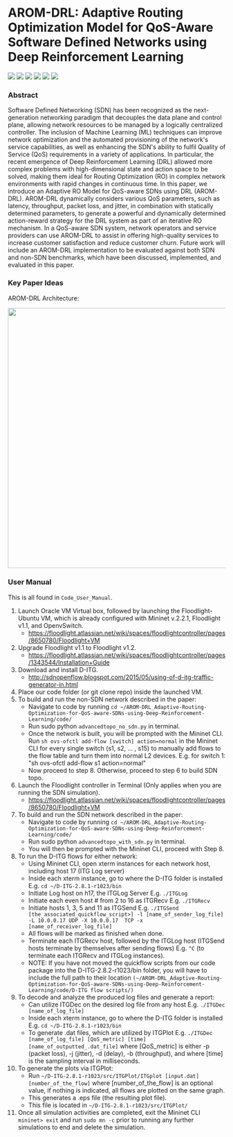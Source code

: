 # AROM-DRL: Adaptive Routing Optimization Model for QoS-Aware Software Defined Networks using Deep Reinforcement Learning

<p float="left">
 <img src="https://img.shields.io/badge/Floodlight-v1.2-brightgreen"/>
 <img src="https://img.shields.io/badge/Mininet-v2.2.1-blue"/>
 <img src="https://img.shields.io/badge/DITG-v2.8.1-orange"/>
 <img src="https://img.shields.io/badge/Python-v2.7.6-yellow"/>
 <img src="https://img.shields.io/badge/Java-v7-red"/>
 <img src="https://img.shields.io/badge/Ubuntu-v14.04-lightgrey"/>
</p>

### Abstract
Software Defined Networking (SDN) has been recognized as the next-generation networking paradigm that decouples the data plane and control plane, allowing network resources to be managed by a logically centralized controller. The inclusion of Machine Learning (ML) techniques can improve network optimization and the automated provisioning of the network's service capabilities, as well as enhancing the SDN's ability to fulfil Quality of Service (QoS) requirements in a variety of applications. In particular, the recent emergence of Deep Reinforcement Learning (DRL) allowed more complex problems with high-dimensional state and action space to be solved, making them ideal for Routing Optimization (RO) in complex network environments with rapid changes in continuous time. In this paper, we introduce an Adaptive RO Model for QoS-aware SDNs using DRL (AROM-DRL). AROM-DRL dynamically considers various QoS parameters, such as latency, throughput, packet loss, and jitter, in combination with statically determined parameters, to generate a powerful and dynamically determined action-reward strategy for the DRL system as part of an iterative RO mechanism. In a QoS-aware SDN system, network operators and service providers can use AROM-DRL to assist in offering high-quality services to increase customer satisfaction and reduce customer churn. Future work will include an AROM-DRL implementation to be evaluated against both SDN and non-SDN benchmarks, which have been discussed, implemented, and evaluated in this paper.

### Key Paper Ideas
AROM-DRL Architecture:
<p align="center">
  <img src="https://github.com/TareqTayeh/AROM-DRL_Adaptive-Routing-Optimization-for-QoS-aware-SDNs-using-Deep-Reinforcement-Learning/blob/master/figures/AROMDRL.png" width="600">
</p>


### User Manual
This is all found in `Code_User_Manual`.
1. Launch Oracle VM Virtual box, followed by launching the Floodlight-Ubuntu VM, which is already configured with Mininet v.2.2.1, Floodlight v1.1, and OpenvSwitch. 
    *  https://floodlight.atlassian.net/wiki/spaces/floodlightcontroller/pages/8650780/Floodlight+VM
2. Upgrade Floodlight v1.1 to Floodlight v1.2.
    * https://floodlight.atlassian.net/wiki/spaces/floodlightcontroller/pages/1343544/Installation+Guide
3. Download and install D-ITG.
    * http://sdnopenflow.blogspot.com/2015/05/using-of-d-itg-traffic-generator-in.html
4. Place our code folder (or git clone repo) inside the launched VM.
5. To build and run the non-SDN network described in the paper:
    * Navigate to code by running `cd ~/AROM-DRL_Adaptive-Routing-Optimization-for-QoS-aware-SDNs-using-Deep-Reinforcement-Learning/code/`
    * Run sudo python `advancedtopo_no_sdn.py` in terminal.
    * Once the network is built, you will be prompted with the Mininet CLI. Run `sh ovs-ofctl add-flow [switch] action=normal` in the Mininet CLI for every single switch (s1, s2, … , s15) to manually add flows to the flow table and turn them into normal L2 devices. E.g. for switch 1: "sh ovs-ofctl add-flow s1 action=normal"
    * Now proceed to step 8. Otherwise, proceed to step 6 to build SDN topo.
6. Launch the Floodlight controller in Terminal (Only applies when you are running the SDN simulation).
    * https://floodlight.atlassian.net/wiki/spaces/floodlightcontroller/pages/8650780/Floodlight+VM
7. To build and run the SDN network described in the paper:
    * Navigate to code by running `cd ~/AROM-DRL_Adaptive-Routing-Optimization-for-QoS-aware-SDNs-using-Deep-Reinforcement-Learning/code/`
    * Run sudo python `advancedtopo_with_sdn.py` in terminal.
    * You will then be prompted with the Mininet CLI, proceed with Step 8.
8. To run the D-ITG flows for either network:
    * Using Mininet CLI, open xterm instances for each network host, including host 17 (ITG Log server) 
    * Inside each xterm instance, go to where the D-ITG folder is installed E.g. `cd ~/D-ITG-2.8.1-r1023/bin` 
    * Initiate Log host on h17, the ITGLog Server E.g. `./ITGLog` 
    * Initiate each even host # from 2 to 16 as ITGRecv E.g. `./ITGRecv`
    * Initiate hosts 1, 3, 5 and 11 as ITGSend E.g. `./ITGSend [the_associated_quickflow_script>] -l [name_of_sender_log_file] -L 10.0.0.17 UDP -X 10.0.0.17  TCP -x [name_of_receiver_log_file]` 
    * All flows will be marked as finished when done. 
    * Terminate each ITGRecv host, followed by the ITGLog host (ITGSend hosts terminate by themselves after sending flows) E.g. `^C` (to terminate each ITGRecv and ITGLog instances). 
    * NOTE: If you have not moved the quickflow scripts from our code package into the D-ITG-2.8.2-r1023/bin folder, you will have to include the full path to their location `(~/AROM-DRL_Adaptive-Routing-Optimization-for-QoS-aware-SDNs-using-Deep-Reinforcement-Learning/code/D-ITG flow scripts/)`
9. To decode and analyze the produced log files and generate a report:
    * Can utilize ITGDec on the desired log file from any host E.g. `./ITGDec [name_of_log_file]`
    * Inside each xterm instance, go to where the D-ITG folder is installed E.g. `cd ~/D-ITG-2.8.1-r1023/bin`
    * To generate .dat files, which are utilized by ITGPlot E.g. `./ITGDec [name_of_log_file] [QoS_metric] [time] [name_of_outputted_.dat_file]` where [QoS_metric] is either -p (packet loss), -j (jitter), -d (delay), -b (throughput), and where [time] is the sampling interval in milliseconds.
10. To generate the plots via ITGPlot:
    * Run `~/D-ITG-2.8.1-r1023/src/ITGPlot/ITGplot [input.dat] [number_of_the_flow]` where [number_of_the_flow] is an optional value, if nothing is indicated, all flows are plotted on the same graph.
    * This generates a .eps file (the resulting plot file).
    * This file is located in `~/D-ITG-2.8.1-r1023/src/ITGPlot/`
11. Once all simulation activities are completed, exit the Mininet CLI `mininet> exit` and run `sudo mn -c` prior to running any further simulations to end and delete the simulation.